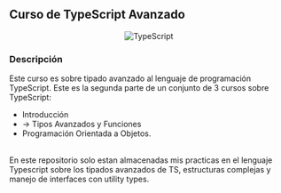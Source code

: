 ## Curso de TypeScript Avanzado

<div align="center">

![TypeScript](https://cdn.shopify.com/s/files/1/0609/2639/4596/articles/que-es-typescript-1658755532025_47a3ff42-50f3-4968-a9ed-6cca8e24185a.jpg?v=1675279891)

</div>

### Descripción
Este curso es sobre tipado avanzado al lenguaje de programación TypeScript. Este es la segunda parte de un conjunto de 3 cursos sobre TypeScript:
  - Introducción
  - -> Tipos Avanzados y Funciones
  - Programación Orientada a Objetos.
<br>
En este repositorio solo estan almacenadas mis practicas en el lenguaje Typescript sobre los tipados avanzados de TS, estructuras complejas y manejo de interfaces con utility types.
